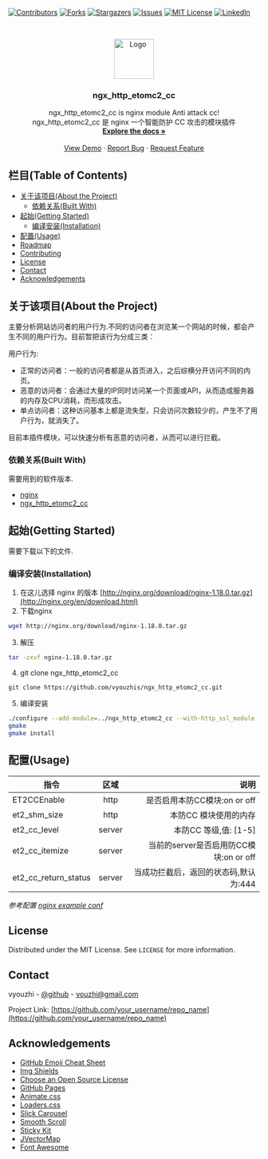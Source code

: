 <!--
*** Thanks for checking out this README Template. If you have a suggestion that would
*** make this better, please fork the repo and create a pull request or simply open
*** an issue with the tag "enhancement".
*** Thanks again! Now go create something AMAZING! :D
-->





<!-- PROJECT SHIELDS -->
<!--
*** I'm using markdown "reference style" links for readability.
*** Reference links are enclosed in brackets [ ] instead of parentheses ( ).
*** See the bottom of this document for the declaration of the reference variables
*** for contributors-url, forks-url, etc. This is an optional, concise syntax you may use.
*** https://www.markdownguide.org/basic-syntax/#reference-style-links
-->
[![Contributors][contributors-shield]][contributors-url]
[![Forks][forks-shield]][forks-url]
[![Stargazers][stars-shield]][stars-url]
[![Issues][issues-shield]][issues-url]
[![MIT License][license-shield]][license-url]
[![LinkedIn][linkedin-shield]][linkedin-url]



<!-- PROJECT LOGO -->
<br />
<p align="center">
  <a href="https://github.com/vyouzhi">
    <img src="images/logo.png" alt="Logo" width="80" height="80">
  </a>

  <h3 align="center">ngx_http_etomc2_cc</h3>

  <p align="center">
    ngx_http_etomc2_cc is nginx module Anti attack cc!
    <br />
    ngx_http_etomc2_cc 是 nginx 一个智能防护 CC 攻击的模块插件
    <br />
    <a href="https://github.com/vyouzhis/ngx_http_etomc2_cc"><strong>Explore the docs »</strong></a>
    <br />
    <br />
    <a href="https://github.com/vyouzhis/ngx_http_etomc2_cc">View Demo</a>
    ·
    <a href="https://github.com/vyouzhis/ngx_http_etomc2_cc/issues">Report Bug</a>
    ·
    <a href="https://github.com/vyouzhis/ngx_http_etomc2_cc/issues">Request Feature</a>
  </p>
</p>



<!-- TABLE OF CONTENTS -->
## 栏目(Table of Contents)

* [关于该项目(About the Project)](#关于该项目about-the-project)
  * [依赖关系(Built With)](#依赖关系built-with)
* [起始(Getting Started)](#起始getting-started)
  * [编译安装(Installation)](#编译安装installation)
* [配置(Usage)](#配置usage)
* [Roadmap](#roadmap)
* [Contributing](#contributing)
* [License](#license)
* [Contact](#contact)
* [Acknowledgements](#acknowledgements)



<!-- ABOUT THE PROJECT -->
## 关于该项目(About the Project)

主要分析网站访问者的用户行为.不同的访问者在浏览某一个网站的时候，都会产生不同的用户行为。目前暂把该行为分成三类：

用户行为:
* 正常的访问者：一般的访问者都是从首页进入，之后综横分开访问不同的内页。
* 恶意的访问者：会通过大量的IP同时访问某一个页面或API，从而造成服务器的内存及CPU消耗，而形成攻击。
* 单点访问者：这种访问基本上都是流失型，只会访问次数较少的，产生不了用户行为，就消失了。

目前本插件模块，可以快速分析有恶意的访问者，从而可以进行拦截。

### 依赖关系(Built With)
需要用到的软件版本.
* [nginx](http://nginx.org/en/download.html)
* [ngx_http_etomc2_cc](https://github.com/vyouzhis/ngx_http_etomc2_cc)



<!-- GETTING STARTED -->
## 起始(Getting Started)

需要下载以下的文件.

### 编译安装(Installation)

1. 在这儿选择 nginx 的版本 [http://nginx.org/download/nginx-1.18.0.tar.gz](http://nginx.org/en/download.html)
2. 下载nginx
```sh
wget http://nginx.org/download/nginx-1.18.0.tar.gz
```
3. 解压
```sh
tar -zxvf nginx-1.18.0.tar.gz
```
4. git clone ngx_http_etomc2_cc
```JS
git clone https://github.com/vyouzhis/ngx_http_etomc2_cc.git
```
5. 编译安装
```sh
./configure --add-module=../ngx_http_etomc2_cc --with-http_ssl_module
gmake
gmake install
```



<!-- USAGE EXAMPLES -->
## 配置(Usage)
| 指令        | 区域           | 说明  |
| ------------- |:-------------:| -----:|
| ET2CCEnable      | http | 是否启用本防CC模块:on or off |
| et2_shm_size      | http      |   本防CC 模块使用的内存 |
| et2_cc_level | server      |    本防CC 等级,值: [1-5]  |
|et2_cc_itemize | server     | 当前的server是否启用防CC模块:on or off |
|et2_cc_return_status | server| 当成功拦截后，返回的状态码,默认为:444 |


_参考配置 [nginx example conf](https://github.com/vyouzhis/ngx_http_etomc2_cc/tree/master/doc/example_nginx.conf)_


<!-- LICENSE -->
## License

Distributed under the MIT License. See `LICENSE` for more information.



<!-- CONTACT -->
## Contact

vyouzhi - [@github](https://github.com/vyouzhis/ngx_http_etomc2_cc) - vouzhi@gmail.com

Project Link: [https://github.com/your_username/repo_name](https://github.com/your_username/repo_name)



<!-- ACKNOWLEDGEMENTS -->
## Acknowledgements
* [GitHub Emoji Cheat Sheet](https://www.webpagefx.com/tools/emoji-cheat-sheet)
* [Img Shields](https://shields.io)
* [Choose an Open Source License](https://choosealicense.com)
* [GitHub Pages](https://pages.github.com)
* [Animate.css](https://daneden.github.io/animate.css)
* [Loaders.css](https://connoratherton.com/loaders)
* [Slick Carousel](https://kenwheeler.github.io/slick)
* [Smooth Scroll](https://github.com/cferdinandi/smooth-scroll)
* [Sticky Kit](http://leafo.net/sticky-kit)
* [JVectorMap](http://jvectormap.com)
* [Font Awesome](https://fontawesome.com)





<!-- MARKDOWN LINKS & IMAGES -->
<!-- https://www.markdownguide.org/basic-syntax/#reference-style-links -->
[contributors-shield]: https://img.shields.io/github/contributors/vyouzhis/ngx_http_etomc2_cc.svg?style=flat-square
[contributors-url]: https://github.com/vyouzhis/ngx_http_etomc2_cc/graphs/contributors
[forks-shield]: https://img.shields.io/github/forks/vyouzhis/ngx_http_etomc2_cc.svg?style=flat-square
[forks-url]: https://github.com/vyouzhis/ngx_http_etomc2_cc/network/members
[stars-shield]: https://img.shields.io/github/stars/vyouzhis/ngx_http_etomc2_cc.svg?style=flat-square
[stars-url]: https://github.com/vyouzhis/ngx_http_etomc2_cc/stargazers
[issues-shield]: https://img.shields.io/github/issues/vyouzhis/ngx_http_etomc2_cc.svg?style=flat-square
[issues-url]: https://github.com/vyouzhis/ngx_http_etomc2_cc/issues
[license-shield]: https://img.shields.io/github/license/vyouzhis/ngx_http_etomc2_cc.svg?style=flat-square
[license-url]: https://github.com/vyouzhis/ngx_http_etomc2_cc/blob/master/LICENSE.txt
[linkedin-shield]: https://img.shields.io/badge/-LinkedIn-black.svg?style=flat-square&logo=linkedin&colorB=555
[linkedin-url]: https://linkedin.com/in/vyouzhis
[product-screenshot]: images/screenshot.png
